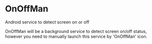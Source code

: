 OnOffMan
========

Android service to detect screen on or off

OnOffMan will be a background service to detect screen on/off status, however you need to manually launch this service by 'OnOffMan' icon.

